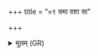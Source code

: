 +++
title = "०९ समा वशा सा"

+++
<details><summary>मूलम् (GR)</summary>

समा वशा सा संवत्सरं गर्भं दधे  
सेमं पाहि तस्यै ते विधेयं  
तस्यै ते नमस् तस्मै ते स्वाहा ॥
</details>
